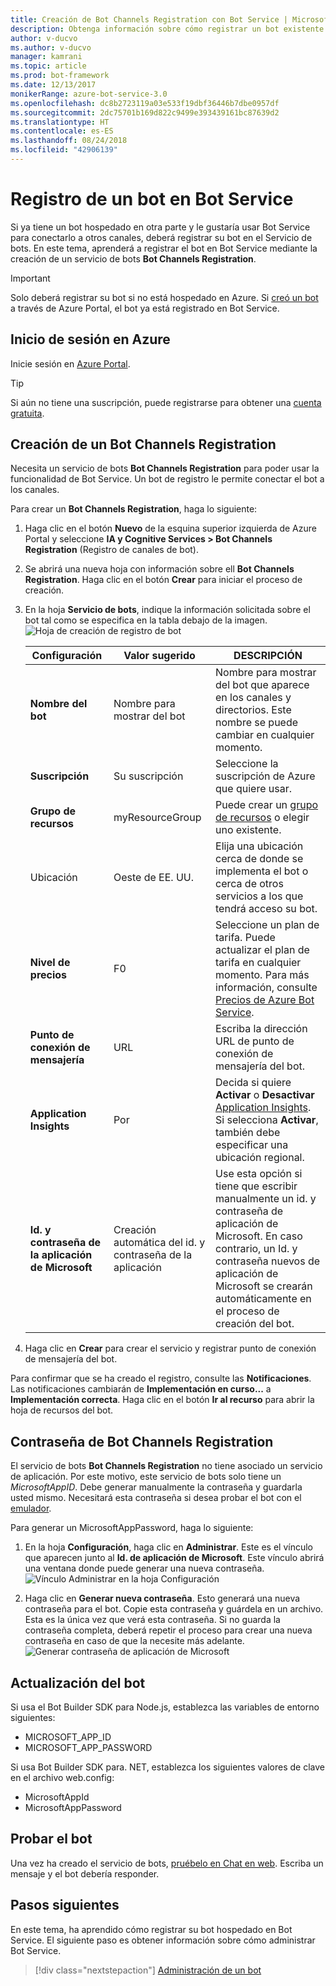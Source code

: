 ```yaml
---
title: Creación de Bot Channels Registration con Bot Service | Microsoft Docs
description: Obtenga información sobre cómo registrar un bot existente en Bot Service.
author: v-ducvo
ms.author: v-ducvo
manager: kamrani
ms.topic: article
ms.prod: bot-framework
ms.date: 12/13/2017
monikerRange: azure-bot-service-3.0
ms.openlocfilehash: dc8b2723119a03e533f19dbf36446b7dbe0957df
ms.sourcegitcommit: 2dc75701b169d822c9499e393439161bc87639d2
ms.translationtype: HT
ms.contentlocale: es-ES
ms.lasthandoff: 08/24/2018
ms.locfileid: "42906139"
---
```

# <a name="register-a-bot-with-bot-service"></a>Registro de un bot en Bot Service



Si ya tiene un bot hospedado en otra parte y le gustaría usar Bot Service para conectarlo a otros canales, deberá registrar su bot en el Servicio de bots. En este tema, aprenderá a registrar el bot en Bot Service mediante la creación de un servicio de bots **Bot Channels Registration**.

> [!IMPORTANT] 
> Solo deberá registrar su bot si no está hospedado en Azure. Si [creó un bot](bot-service-quickstart.md) a través de Azure Portal, el bot ya está registrado en Bot Service.

## <a name="log-in-to-azure"></a>Inicio de sesión en Azure
Inicie sesión en [Azure Portal](http://portal.azure.com).

> [!TIP]
> Si aún no tiene una suscripción, puede registrarse para obtener una <a href="https://azure.microsoft.com/en-us/free/" target="_blank">cuenta gratuita</a>.

## <a name="create-a-bot-channels-registration"></a>Creación de un Bot Channels Registration
Necesita un servicio de bots **Bot Channels Registration** para poder usar la funcionalidad de Bot Service. Un bot de registro le permite conectar el bot a los canales.

Para crear un **Bot Channels Registration**, haga lo siguiente:

1. Haga clic en el botón **Nuevo** de la esquina superior izquierda de Azure Portal y seleccione **IA y Cognitive Services > Bot Channels Registration** (Registro de canales de bot). 

2. Se abrirá una nueva hoja con información sobre ell **Bot Channels Registration**. Haga clic en el botón **Crear** para iniciar el proceso de creación. 

3. En la hoja **Servicio de bots**, indique la información solicitada sobre el bot tal como se especifica en la tabla debajo de la imagen.  <br/>
   ![Hoja de creación de registro de bot](~/media/azure-bot-quickstarts/registration-create-bot-service-blade.png)


   |                    Configuración                     |         Valor sugerido         |                                                                                                  DESCRIPCIÓN                                                                                                  |
   |------------------------------------------------|---------------------------------|---------------------------------------------------------------------------------------------------------------------------------------------------------------------------------------------------------------|
   |           <strong>Nombre del bot</strong>            |     Nombre para mostrar del bot     |                                                  Nombre para mostrar del bot que aparece en los canales y directorios. Este nombre se puede cambiar en cualquier momento.                                                  |
   |         <strong>Suscripción</strong>          |        Su suscripción        |                                                                                Seleccione la suscripción de Azure que quiere usar.                                                                                 |
   |        <strong>Grupo de recursos</strong>         |         myResourceGroup         |                                 Puede crear un [grupo de recursos](/azure/azure-resource-manager/resource-group-overview#resource-groups) o elegir uno existente.                                  |
   |                    Ubicación                    |             Oeste de EE. UU.             |                                                        Elija una ubicación cerca de donde se implementa el bot o cerca de otros servicios a los que tendrá acceso su bot.                                                         |
   |         <strong>Nivel de precios</strong>          |               F0                |             Seleccione un plan de tarifa. Puede actualizar el plan de tarifa en cualquier momento. Para más información, consulte [Precios de Azure Bot Service](https://azure.microsoft.com/en-us/pricing/details/bot-service/).              |
   |      <strong>Punto de conexión de mensajería</strong>       |               URL               |                                                                               Escriba la dirección URL de punto de conexión de mensajería del bot.                                                                                |
   |     <strong>Application Insights</strong>      |               Por                | Decida si quiere <strong>Activar</strong> o <strong>Desactivar</strong> [Application Insights](bot-service-manage-analytics.md). Si selecciona <strong>Activar</strong>, también debe especificar una ubicación regional. |
   | <strong>Id. y contraseña de la aplicación de Microsoft</strong> | Creación automática del id. y contraseña de la aplicación |              Use esta opción si tiene que escribir manualmente un id. y contraseña de aplicación de Microsoft. En caso contrario, un Id. y contraseña nuevos de aplicación de Microsoft se crearán automáticamente en el proceso de creación del bot.               |


4. Haga clic en **Crear** para crear el servicio y registrar punto de conexión de mensajería del bot.

Para confirmar que se ha creado el registro, consulte las **Notificaciones**. Las notificaciones cambiarán de **Implementación en curso...** a **Implementación correcta**. Haga clic en el botón **Ir al recurso** para abrir la hoja de recursos del bot. 

## <a name="bot-channels-registration-password"></a>Contraseña de Bot Channels Registration

El servicio de bots **Bot Channels Registration** no tiene asociado un servicio de aplicación. Por este motivo, este servicio de bots solo tiene un *MicrosoftAppID*. Debe generar manualmente la contraseña y guardarla usted mismo. Necesitará esta contraseña si desea probar el bot con el [emulador](bot-service-debug-emulator.md).

Para generar un MicrosoftAppPassword, haga lo siguiente:

1. En la hoja **Configuración**, haga clic en **Administrar**. Este es el vínculo que aparecen junto al **Id. de aplicación de Microsoft**. Este vínculo abrirá una ventana donde puede generar una nueva contraseña. <br/>
  ![Vínculo Administrar en la hoja Configuración](~/media/azure-bot-quickstarts/registration-settings-manage-link.png)

2. Haga clic en **Generar nueva contraseña**. Esto generará una nueva contraseña para el bot. Copie esta contraseña y guárdela en un archivo. Esta es la única vez que verá esta contraseña. Si no guarda la contraseña completa, deberá repetir el proceso para crear una nueva contraseña en caso de que la necesite más adelante. <br/>
  ![Generar contraseña de aplicación de Microsoft](~/media/azure-bot-quickstarts/registration-generate-app-password.png)

## <a name="update-the-bot"></a>Actualización del bot

Si usa el Bot Builder SDK para Node.js, establezca las variables de entorno siguientes:

* MICROSOFT_APP_ID
* MICROSOFT_APP_PASSWORD

Si usa Bot Builder SDK para. NET, establezca los siguientes valores de clave en el archivo web.config:

* MicrosoftAppId
* MicrosoftAppPassword

## <a name="test-the-bot"></a>Probar el bot

Una vez ha creado el servicio de bots, [pruébelo en Chat en web](bot-service-manage-test-webchat.md). Escriba un mensaje y el bot debería responder.

## <a name="next-steps"></a>Pasos siguientes

En este tema, ha aprendido cómo registrar su bot hospedado en Bot Service. El siguiente paso es obtener información sobre cómo administrar Bot Service.

> [!div class="nextstepaction"]
> [Administración de un bot](bot-service-manage-overview.md)

